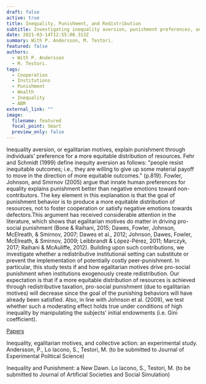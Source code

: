 ```yaml
---
draft: false
active: true
title: Inequality, Punishment, and Redistribution
subtitle: Investigating inequality aversion, punishment preferences, and redistribution using experimental and ABM methods.
date: 2021-03-14T12:55:08.313Z
summary: With P. Andersson, M. Testori.
featured: false
authors:
  - With P. Andersson
  - M. Testori.
tags:
  - Cooperation
  - Institutions
  - Punishment
  - Wealth
  - Inequality
  - ABM
external_link: ""
image:
  filename: featured
  focal_point: Smart
  preview_only: false
---
```

Inequality aversion, or egalitarian motives, explain punishment through individuals' preference for a more equitable distribution of resources. Fehr and Schmidt (1999) define inequity aversion as follows: "people resist inequitable outcomes; i.e., they are willing to give up some material payoff to move in the direction of more equitable outcomes." (p.819). Fowler, Johnson, and Smirnov (2005) argue that innate human preferences for equality explains punishment better than negative emotions toward non-contributors. The key element in this explanation is that the goal of punishment behavior is to produce a more equitable distribution of resources, not to foster cooperation or satisfy negative emotions towards defectors.This argument has received considerable attention in the literature, which shows that egalitarian motives do matter in driving pro-social punishment (Bone & Raihani, 2015; Dawes, Fowler, Johnson, McElreath, & Smirnov, 2007; Dawes et al., 2012; Johnson, Dawes, Fowler, McElreath, & Smirnov, 2009; Leibbrandt & López-Pérez, 2011; Marczyk, 2017; Raihani & McAuliffe, 2012). Building upon such contributions, we investigate whether a redistributive institutional setting can substitute or prevent the implementation of potentially costly peer-punishment. In particular, this study tests if and how egalitarian motives drive pro-social punishment when institutions exogenously create redistribution. Our expectation is that if a more equitable distribution of resources is achieved through redistributive taxation, pro-social punishment (due to egalitarian motives) will decrease since the goal of the punishing behaviors will have already been satisfied. Also, in line with Johnson et al. (2009), we test whether such a moderating effect holds true under conditions of high inequality by manipulating the subjects’ initial endowments (i.e. Gini coefficient).

<u>Papers</u> 

Inequality, egalitarian motives, and collective action: an experimental study.
Andersson, P., Lo Iacono, S., Testori, M. (to be submitted to Journal of Experimental Political Science) 

Inequality and Punishment: a New Dawn.
Lo Iacono, S., Testori, M. (to be submitted to Journal of Artificial Societies and Social Simulation) 

